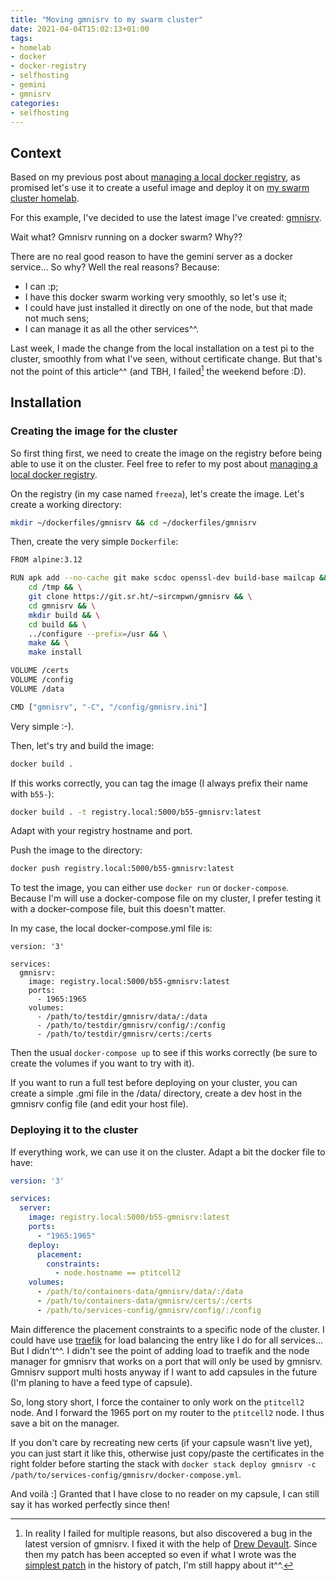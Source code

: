 ```yaml
---
title: "Moving gmnisrv to my swarm cluster"
date: 2021-04-04T15:02:13+01:00
tags:
- homelab
- docker
- docker-registry
- selfhosting
- gemini
- gmnisrv
categories:
- selfhosting
---
```


## Context

Based on my previous post about [managing a local docker registry](https://bacardi55.io/2021/03/29/home-lab-part-8-create-a-local-docker-registry-to-manage-your-own-images/), as promised let's use it to create a useful image and deploy it on [my swarm cluster homelab](https://bacardi55.io/pages/home-lab/).

For this example, I've decided to use the latest image I've created: [gmnisrv](https://git.sr.ht/~sircmpwn/gmnisrv).

Wait what? Gmnisrv running on a docker swarm? Why??

There are no real good reason to have the gemini server as a docker service… So why? Well the real reasons? Because:
- I can :p;
- I have this docker swarm working very smoothly, so let's use it;
- I could have just installed it directly on one of the node, but that made not much sens;
- I can manage it as all the other services^^.

Last week, I made the change from the local installation on a test pi to the cluster, smoothly from what I've seen, without certificate change. But that's not the point of this article^^ (and TBH, I failed[^1] the weekend before :D).

## Installation

### Creating the image for the cluster

So first thing first, we need to create the image on the registry before being able to use it on the cluster. Feel free to refer to my post about [managing a local docker registry](https://bacardi55.io/2021/03/29/home-lab-part-8-create-a-local-docker-registry-to-manage-your-own-images/).

On the registry (in my case named `freeza`), let's create the image. Let's create a working directory:

```bash
mkdir ~/dockerfiles/gmnisrv && cd ~/dockerfiles/gmnisrv
```

Then, create the very simple `Dockerfile`:

```bash
FROM alpine:3.12

RUN apk add --no-cache git make scdoc openssl-dev build-base mailcap && \
    cd /tmp && \
    git clone https://git.sr.ht/~sircmpwn/gmnisrv && \
    cd gmnisrv && \
    mkdir build && \
    cd build && \
    ../configure --prefix=/usr && \
    make && \
    make install

VOLUME /certs
VOLUME /config
VOLUME /data

CMD ["gmnisrv", "-C", "/config/gmnisrv.ini"]
```

Very simple :-).

Then, let's try and build the image:

```bash
docker build .
```

If this works correctly, you can tag the image (I always prefix their name with `b55-`):

```bash
docker build . -t registry.local:5000/b55-gmnisrv:latest
```

Adapt with your registry hostname and port.

Push the image to the directory:

```bash
docker push registry.local:5000/b55-gmnisrv:latest
```

To test the image, you can either use `docker run` or `docker-compose`. Because I'm will use a docker-compose file on my cluster, I prefer testing it with a docker-compose file, buit this doesn't matter.

In my case, the local docker-compose.yml file is:

```docker-compose
version: '3'

services:
  gmnisrv:
    image: registry.local:5000/b55-gmnisrv:latest
    ports:
      - 1965:1965
    volumes:
      - /path/to/testdir/gmnisrv/data/:/data
      - /path/to/testdir/gmnisrv/config/:/config
      - /path/to/testdir/gmnisrv/certs:/certs
```

Then the usual `docker-compose up` to see if this works correctly (be sure to create the volumes if you want to try with it).

If you want to run a full test before deploying on your cluster, you can create a simple .gmi file in the /data/ directory, create a dev host in the gmnisrv config file (and edit your host file).


### Deploying it to the cluster

If everything work, we can use it on the cluster. Adapt a bit the docker file to have:

```yaml
version: '3'

services:
  server:
    image: registry.local:5000/b55-gmnisrv:latest
    ports:
      - "1965:1965"
    deploy:
      placement:
        constraints:
          - node.hostname == ptitcell2
    volumes:
      - /path/to/containers-data/gmnisrv/data/:/data
      - /path/to/containers-data/gmnisrv/certs/:/certs
      - /path/to/services-config/gmnisrv/config/:/config
```

Main difference the placement constraints to a specific node of the cluster. I could have use [traefik](https://traefik.io/traefik/) for load balancing the entry like I do for all services… But I didn't^^. I didn't see the point of adding load to traefik and the node manager for gmnisrv that works on a port that will only be used by gmnisrv. Gmnisrv support multi hosts anyway if I want to add capsules in the future (I'm planing to have a feed type of capsule).

So, long story short, I force the container to only work on the `ptitcell2` node. And I forward the 1965 port on my router to the `ptitcell2` node. I thus save a bit on the manager.

If you don't care by recreating new certs (if your capsule wasn't live yet), you can just start it like this, otherwise just copy/paste the certificates in the right folder before starting the stack with `docker stack deploy gmnisrv -c /path/to/services-config/gmnisrv/docker-compose.yml`.


And voilà :] Granted that I have close to no reader on my capsule, I can still say it has worked perfectly since then!

[^1]: In reality I failed for multiple reasons, but also discovered a bug in the latest version of gmnisrv. I fixed it with the help of [Drew Devault](https://drewdevault.com). Since then my patch has been accepted so even if what I wrote was the [simplest patch](https://git.sr.ht/~sircmpwn/gmnisrv/commit/8b65e303b01fc573cb1c40a365fb5db166146a37) in the history of patch, I'm still happy about it^^.
